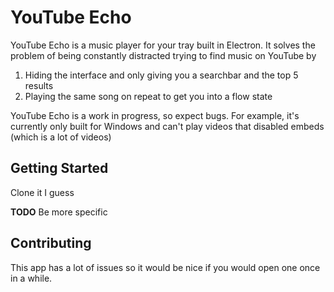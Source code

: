 # YouTube Echo

YouTube Echo is a music player for your tray built in Electron. It solves the problem of being constantly distracted trying to find music on YouTube by

1. Hiding the interface and only giving you a searchbar and the top 5 results
2. Playing the same song on repeat to get you into a flow state

YouTube Echo is a work in progress, so expect bugs. For example, it's currently only built for Windows and can't play videos that disabled embeds (which is a lot of videos)

## Getting Started
Clone it I guess

**TODO** Be more specific


## Contributing
This app has a lot of issues so it would be nice if you would open one once in a while.